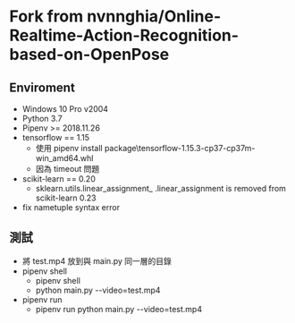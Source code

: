 # Fork from nvnnghia/Online-Realtime-Action-Recognition-based-on-OpenPose

## Enviroment

- Windows 10 Pro v2004
- Python 3.7
- Pipenv >= 2018.11.26
- tensorflow == 1.15
  - 使用 pipenv install package\tensorflow-1.15.3-cp37-cp37m-win_amd64.whl
  - 因為 timeout 問題
- scikit-learn == 0.20
  - sklearn.utils.linear_assignment_ .linear_assignment is removed from scikit-learn 0.23
- fix nametuple syntax error

## 測試

- 將 test.mp4 放到與 main.py 同一層的目錄
- pipenv shell
  - pipenv shell
  - python main.py --video=test.mp4
- pipenv run
  - pipenv run python main.py --video=test.mp4

